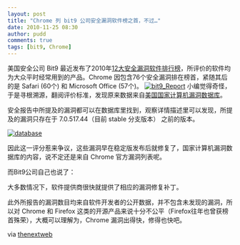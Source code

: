 ```yaml
---
layout: post
title: "Chrome 列 bit9 公司安全漏洞软件榜之首，不过…"
date: 2010-11-25 08:30
author: pudd
comments: true
tags: [bit9, Chrome]
---
```

美国安全公司 Bit9 最近发布了2010年[12大安全漏洞软件排行榜](http://goo.gl/h69ie)，所评价的软件均为大众平时经常用到的产品。Chrome 因包含76个安全漏洞排在榜首，紧随其后的是 Safari (60个) 和 Microsoft Office (57个)。
<a href="http://img.chromi.org/2010/11/bit9_Report.png">![](http://img.chromi.org/2010/11/bit9_Report.png "bit9_Report")</a>
小编觉得奇怪，于是寻根溯源，翻阅评价标准，发现原来数据来自[美国国家计算机漏洞数据库](http://nvd.nist.gov/)。

安全报告中所提及的漏洞都可以在数据库里找到，观察详情描述里可以发现，所提及的漏洞只存在于 7.0.517.44（目前 stable 分支版本） 之前的版本。

<a href="http://img.chromi.org/2010/11/database.png">![](http://img.chromi.org/2010/11/database.png "database")</a>

因此这一评分惹来争议，这些漏洞早在稳定版发布后就修复了，国家计算机漏洞数据库的内容，说不定还是来自 Chrome 官方漏洞列表呢。

而Bit9公司自己也说了：



>
大多数情况下，软件提供商很快就提供了相应的漏洞修复补丁。




此外所报告的漏洞数目均来自软件开发者的公开数据，并不包含未发现的漏洞，所以对 Chrome 和 Firefox 这类的开源产品来说十分不公平（Firefox往年也曾获榜首殊荣），大概可以理解为，Chrome 漏洞出得快，修得也快吧。

via [thenextweb](http://thenextweb.com/apps/2010/11/24/google-chrome-leads-the-dirty-dozen-vulnerable-apps-but-theres-more-to-the-story/)






